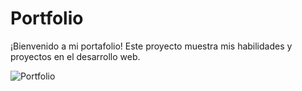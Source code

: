 # Portfolio

¡Bienvenido a mi portafolio! Este proyecto muestra mis habilidades y proyectos en el desarrollo web.

![Portfolio](https://github.com/user-attachments/assets/a36bbbc1-83ac-4176-9552-367c5753815c)
